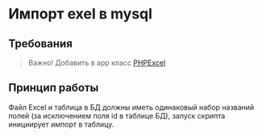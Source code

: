 # Импорт exel в mysql

## Требования
> Важно! Добавить в app класс [PHPExcel](https://github.com/PHPOffice/PHPExcel)

## Принцип работы

Файл Excel и таблица в БД должны иметь одинаковый набор названий полей (за исключением поля id в таблице БД), запуск скрипта инициирует импорт в таблицу.
